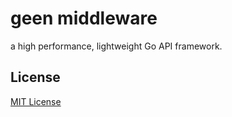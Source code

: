 # geen middleware

a high performance, lightweight Go API framework.

## License

[MIT License](./LICENSE)
